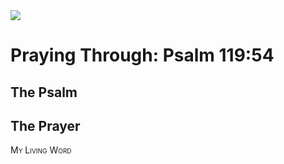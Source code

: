 <img class="intro-right" src="/images/art-paris-psalter.jpg">

<style>
  li {list-style-type: none;}
  p + ul {
    margin-top: -18px;
}
</style>

# Praying Through: Psalm 119:54

## The Psalm

## The Prayer

<div style="font-variant: small-caps;">
My Living Word
</div>
